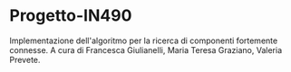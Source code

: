 # Progetto-IN490
Implementazione dell'algoritmo per la ricerca di componenti fortemente connesse. A cura di Francesca Giulianelli, Maria Teresa Graziano, Valeria Prevete.
